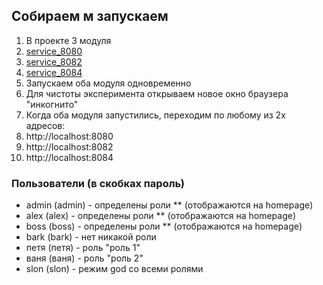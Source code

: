 
## Собираем м запускаем

1. В проекте 3 модуля
2. [service_8080](service_8080)
2. [service_8082](service_8082)
3. [service_8084](service_8084)
4. Запускаем оба модуля одновременно
5. Для чистоты эксперимента открываем новое окно браузера "инкогнито"
6. Когда оба модуля запустились, переходим по любому из 2х адресов:
7. http://localhost:8080
8. http://localhost:8082
9. http://localhost:8084

### Пользователи (в скобках пароль)

* admin (admin) - определены роли ** (отображаются на homepage)
* alex (alex) - определены роли ** (отображаются на homepage)
* boss (boss) - определены роли ** (отображаются на homepage)
* bark (bark) - нет никакой роли
* петя (петя) - роль "роль 1"
* ваня (ваня) - роль "роль 2"
* slon (slon) - режим god со всеми ролями
 





